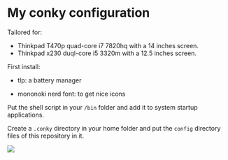 # My conky configuration

Tailored for:
- Thinkpad T470p quad-core i7 7820hq with a 14 inches screen.
- Thinkpad x230 duql-core i5 3320m with a 12.5 inches screen.

First install:

* tlp: a battery manager

* mononoki nerd font: to get nice icons

Put the shell script in your ```/bin``` folder and add it to system startup applications.

Create a ```.conky``` directory in your home folder and put the ```config``` directory files of this repository in it.

![](https://user-images.githubusercontent.com/91064070/167620878-33ab8104-74d3-48fd-b979-2f377e93914d.png)